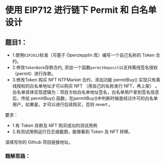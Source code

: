 # 使用 EIP712 进行链下 Permit 和 白名单设计

## 题目1：
- 1.使用`EIP2612`标准（可基于 Openzepplin 库）编写一个自己名称的 Token 合约。
- 2.修改`TokenBank`存款合约, 添加一个函数`permitDeposit`以支持离线签名授权（permit）进行存款。
- 3.修改Token 购买 NFT NTFMarket 合约，添加功能 permitBuy() 实现只有离线授权的白名单地址才可以购买 NFT （用自己的名称发行 NFT，再上架） 。白名单具体实现逻辑为：项目方给白名单地址签名，白名单用户拿到签名信息后，传给 permitBuy() 函数，在permitBuy()中判断时候是经过许可的白名单用户，如果是，才可以进行后续购买，否则 revert 。

要求：
- 1.有 Token 存款及 NFT 购买成功的测试用例
- 2.有测试用例运行日志或截图，能够看到 Token 及 NFT 转移。

请填写你的 Github 项目链接地址。

### 题解思路：

